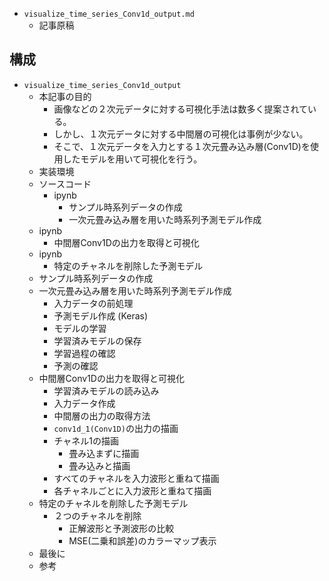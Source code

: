 

- `visualize_time_series_Conv1d_output.md`
  - 記事原稿

## 構成

- `visualize_time_series_Conv1d_output`
  - 本記事の目的
    - 画像などの２次元データに対する可視化手法は数多く提案されている。
    - しかし、１次元データに対する中間層の可視化は事例が少ない。
    - そこで、１次元データを入力とする１次元畳み込み層(Conv1D)を使用したモデルを用いて可視化を行う。
  - 実装環境
  - ソースコード
    - ipynb
      - サンプル時系列データの作成
      - 一次元畳み込み層を用いた時系列予測モデル作成
  - ipynb
    - 中間層Conv1Dの出力を取得と可視化
  - ipynb
    - 特定のチャネルを削除した予測モデル
  - サンプル時系列データの作成
  - 一次元畳み込み層を用いた時系列予測モデル作成
    - 入力データの前処理
    - 予測モデル作成 (Keras)
    - モデルの学習
    - 学習済みモデルの保存
    - 学習過程の確認
    - 予測の確認
  - 中間層Conv1Dの出力を取得と可視化
    - 学習済みモデルの読み込み
    - 入力データ作成
    - 中間層の出力の取得方法
    - `conv1d_1(Conv1D)`の出力の描画
    - チャネル1の描画
      - 畳み込まずに描画
      - 畳み込みと描画
    - すべてのチャネルを入力波形と重ねて描画
    - 各チャネルごとに入力波形と重ねて描画
  - 特定のチャネルを削除した予測モデル
    - ２つのチャネルを削除
      - 正解波形と予測波形の比較
      - MSE(二乗和誤差)のカラーマップ表示
  - 最後に
  - 参考




